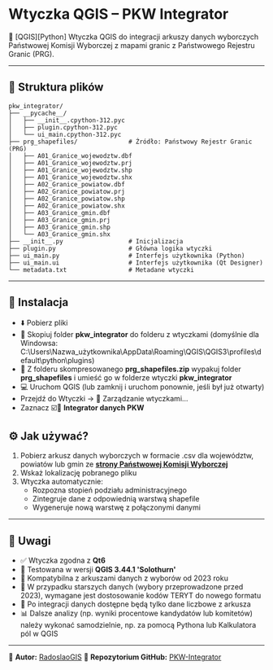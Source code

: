 # Wtyczka QGIS – PKW Integrator

🧩 [QGIS][Python] Wtyczka QGIS do integracji arkuszy danych wyborczych Państwowej Komisji Wyborczej z mapami granic z Państwowego Rejestru Granic (PRG).

---

## 📁 Struktura plików

```plaintext
pkw_integrator/
├── __pycache__/
│   ├── __init__.cpython-312.pyc
│   ├── plugin.cpython-312.pyc
│   └── ui_main.cpython-312.pyc
├── prg_shapefiles/              # Źródło: Państwowy Rejestr Granic (PRG)
│   ├── A01_Granice_wojewodztw.dbf
│   ├── A01_Granice_wojewodztw.prj
│   ├── A01_Granice_wojewodztw.shp
│   ├── A01_Granice_wojewodztw.shx
│   ├── A02_Granice_powiatow.dbf
│   ├── A02_Granice_powiatow.prj
│   ├── A02_Granice_powiatow.shp
│   ├── A02_Granice_powiatow.shx
│   ├── A03_Granice_gmin.dbf
│   ├── A03_Granice_gmin.prj
│   ├── A03_Granice_gmin.shp
│   └── A03_Granice_gmin.shx
├── __init__.py                  # Inicjalizacja
├── plugin.py                    # Główna logika wtyczki
├── ui_main.py                   # Interfejs użytkownika (Python)
├── ui_main.ui                   # Interfejs użytkownika (Qt Designer)
└── metadata.txt                 # Metadane wtyczki
```

---

## 🔧 Instalacja

- ⬇️ Pobierz pliki
- 📁 Skopiuj folder **pkw_integrator** do folderu z wtyczkami (domyślnie dla Windowsa: C:\Users\Nazwa_użytkownika\AppData\Roaming\QGIS\QGIS3\profiles\default\python\plugins)
- 📁 Z folderu skompresowanego **prg_shapefiles.zip** wypakuj folder **prg_shapefiles** i umieść go w folderze wtyczki **pkw_integrator**
- 💻 Uruchom QGIS (lub zamknij i uruchom ponownie, jeśli był już otwarty)
- Przejdź do Wtyczki → 🧩 Zarządzanie wtyczkami...
- Zaznacz ☑️🧩 **Integrator danych PKW**

## ⚙️ Jak używać?

1. Pobierz arkusz danych wyborczych w formacie .csv dla województw, powiatów lub gmin ze **[strony Państwowej Komisji Wyborczej](https://pkw.gov.pl)**
2. Wskaż lokalizację pobranego pliku
3. Wtyczka automatycznie:
   - Rozpozna stopień podziału administracyjnego
   - Zintegruje dane z odpowiednią warstwą shapefile
   - Wygeneruje nową warstwę z połączonymi danymi

---

## 📝 Uwagi

- ✅ Wtyczka zgodna z **Qt6**
- 🧪 Testowana w wersji **QGIS 3.44.1 'Solothurn'**
- 📅 Kompatybilna z arkuszami danych z wyborów od 2023 roku
- 🔄 W przypadku starszych danych (wybory przeprowadzone przed 2023), wymagane jest dostosowanie kodów TERYT do nowego formatu
- 🧮 Po integracji danych dostępne będą tylko dane liczbowe z arkusza
- 📊 Dalsze analizy (np. wyniki procentowe kandydatów lub komitetów) należy wykonać samodzielnie, np. za pomocą Pythona lub Kalkulatora pól w QGIS

---

📌 **Autor:** [RadoslaoGIS](https://github.com/RadoslaoGIS)
📌 **Repozytorium GitHub:** [PKW-Integrator](https://github.com/RadoslaoGIS/PKW-Integrator)
